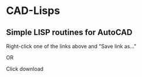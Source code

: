 # CAD-Lisps
## Simple LISP routines for AutoCAD

Right-click one of the links above and "Save link as..."

OR

Click download

